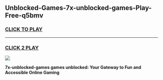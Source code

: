 
## Unblocked-Games-7x-unblocked-games-Play-Free-q5bmv
<h3>
<a href="https://premium76.site?title=7x-unblocked-games&ref=18A1">CLICK TO PLAY</a></h3>
<hr>

<h3>
<a href="https://premium76.site?title=7x-unblocked-games&ref=18A1">CLICK 2 PLAY</a>
  
</h3>

<a href="https://premium76.site?title=7x-unblocked-games&ref=18A1"><img src="https://clearcache.store/games.png"></a>


**7x-unblocked-games games unblocked: Your Gateway to Fun and Accessible Online Gaming**
